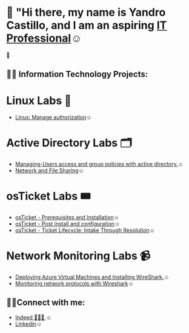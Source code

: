 # 👋 "Hi there, my name is Yandro Castillo, and I am an aspiring <a href="https://www.linkedin.com/in/yandro-castillo-4a8908239/">IT Professional</a>☺</h1>
🚀

<h2>👨‍💻 Information Technology Projects:</h2>

 # Linux Labs 🐧
- <a href="https://github.com/Ycastillo2003/Use-Linux-commands-to-manage-file-permissions/blob/main/README.md">Linux: Manage authorization</a>☺</h1>


 # Active Directory Labs 🗂️
- <a href="https://github.com/Ycastillo2003/Managing-Users-access-and-group-policies-with-active-directory.">Managing-Users access and group policies with active directory.</a>☺</h1>
- <a href="https://github.com/Ycastillo2003/Network-and-File-Sharing-/blob/main/README.md">Network and File Sharing</a>☺</h1>

 # osTicket Labs 🎟️
- <a href="https://github.com/Ycastillo2003/Os-ticket-installation-and-prerequesites./blob/main/README.md">osTicket - Prerequisites and Installation</a>☺</h1>
- <a href="https://github.com/Ycastillo2003/osTicket-Post-installation-and-configuration-/blob/main/README.md">osTicket - Post install and configuration</a>☺</h1>
- <a href="https://github.com/Ycastillo2003/osTicket-Working-Ticket-Lifecycles/blob/main/README.md">osTicket - Ticket Lifecycle: Intake Through Resolution</a>☺</h1>


# Network Monitoring Labs 📹
- <a href="https://github.com/Ycastillo2003/Monitoring-Network-Activities">Deploying Azure Virtual Machines and Installing WireShark.</a>☺</h1>
- <a href="https://github.com/Ycastillo2003/Monitoring-network-protocols-with-Wireshark./blob/main/README.md">Monitoring network protocols with Wireshark</a>☺</h1>













<h2>🤳🏾Connect with me:</h2>

- <a href="https://profile.indeed.com/p/yandroc-r5clrsz">Indeed 👨🏿‍💼 </a>☺</h1>
- <a href="https://www.linkedin.com/in/yandro-castillo-4a8908239/">Linkedin</a>☺</h1>
